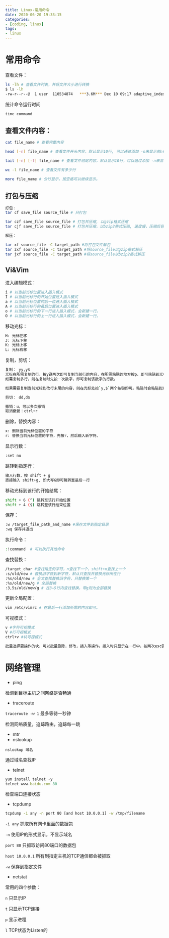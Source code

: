 ```yaml
---
title: Linux-常用命令
date: 2020-06-20 19:33:15
categories:
- [coding, linux]
tags: 
- linux
---
```


# 常用命令

查看文件：

```bash
ls -lh # 查看文件列表，并将文件大小进行转换
$ ls -lh
-rw-r--r--@  1 user  110534874   ***3.6M*** Dec 10 09:17 adaptive_index_granularity.pdf
```

统计命令运行时间

`time command`

## 查看文件内容：

```bash
cat file_name # 查看完整内容

head [-n] file_name # 查看文件开头内容，默认显示10行, 可以通过添加 -n来显示前n行

tail [-n] [-f] file_name # 查看文件结尾内容，默认显示10行，可以通过添加 -n来显示后n行。添加-f可以实时显示文件变动

wc -l file_name # 查看文件有多少行

more file_name # 分行显示，按空格可以继续显示。
```

## 打包与压缩

```bash
打包：
tar cf save_file source_file # 只打包

tar czf save_file source_file # 打包并压缩, 以gzip格式压缩
tar cjf save_file source_file # 打包并压缩，以bzip2格式压缩, 速度慢，压缩后容量更小

解压：

tar xf source_file -C target_path #将打包文件解包
tar zxf source_file -C target_path #将source_file以gzip格式解压
tar jxf source_file -C target_path #将source_file以bzip2格式解压
```

## Vi&Vim

进入编辑模式：

```bash
i # 以当前光标位置进入插入模式  
I # 以当前光标行的开始位置进入插入模式
a # 以当前光标位置的后一位进入插入模式
A # 以当前光标行的最后位置进入插入模式
o # 以当前光标行的下一行进入插入模式，会新建一行。 
O # 以当前光标行的上一行进入插入模式，会新建一行。
```

移动光标：

```bash
H: 光标左移
J: 光标下移
K: 光标上移
L: 光标右移
```

复制，剪切：

```bash
复制： yy,y$
光标在所需复制的行，按y键两次即可复制当前行的内容，在所需粘贴的地方按p，即可粘贴到光标所在的下一行。可以多次粘贴。
如需复制多行，则在复制时先按一次数字，即可复制该数字的行数。

如果需要复制当前光标到改行末尾的内容，则在光标处按`y,$`两个按键即可。粘贴时会粘贴到光标所在位置的后一个位置

剪切： dd,d$

撤销：u，可以多次撤销
取消撤销：ctrl+r
```

删除，替换内容：

```bash
x: 删除当前光标位置的字符
r: 替换当前光标位置的字符，先按r，然后输入新字符。
```

显示行数：

```bash
:set nu
```

跳转到指定行：

```bash
输入行数，按 shift + g
直接输入 shift+g, 即大写G即可跳转至最后一行
```

移动光标到该行的开始结尾：

```bash
shift + 6 (^) 跳转至该行开始位置
shift + 4 ($) 跳转至该行结束位置
```

保存：

```bash
:w /target_file_path_and_name #保存文件到指定目录
:wq 保存并退出
```

执行命令：

```bash
:!command  # 可以执行其他命令
```

查找替换：

```bash
/target_char #查找指定的字符，n查找下一个，shift+n查找上一个
:s/old/new # 替换旧字符到新字符，默认只查找并替换光标所在行
:%s/old/new # 全文查找替换旧字符，只替换第一个
:%s/old/new/g # 全部替换
:3,5s/old/new/g # 在3—5行内查找替换，带g则为全部替换
```

更新全局配置：

```bash
vim /etc/vimrc # 在最后一行添加所需的内容即可。
```

可视模式：

```bash
v #字符可视模式
V #行可视模式
ctrl+v #块可视模式

批量选择要操作的块，可以批量删除，修改，插入等操作。插入时只显示在一行中，按两次esc键即可
```

# 网络管理

-   ping

检测到目标主机之间网络是否畅通

-   traceroute

`traceroute -w 1` 最多等待一秒钟

检测网络质量，追踪路由，追踪每一跳

-   mtr
-   nslookup

`nslookup 域名`

通过域名查找IP

-   telnet

```jsx
yum install telnet -y
telnet www.baidu.com 80
```

检查端口连接状态

-   tcpdump

```bash
tcpdump -i any -n port 80 [and host 10.0.0.1] -w /tmp/filename
```

`-i any` 抓取所有网卡里面的数据包

`-n` 使用IP的形式显示，不显示域名

`port 80` 只抓取访问80端口的数据包

`host 10.0.0.1` 所有到指定主机的TCP通信都会被抓取

`-w` 保存到指定文件

-   netstat

常用的四个参数：

`n` 只显示IP

`t` 只显示TCP连接

`p` 显示进程

`l` TCP状态为Listen的
